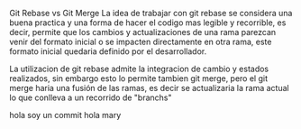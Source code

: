 Git Rebase vs Git Merge
La idea de trabajar con git rebase se considera una buena practica y una forma de hacer el codigo mas legible y recorrible, es decir, permite que los cambios y actualizaciones de una rama parezcan venir del formato inicial o se impacten directamente en otra rama, este formato inicial quedaria definido por el desarrollador. 

La utilizacion de git rebase admite la integracion de cambio y estados realizados, sin embargo esto lo permite tambien git merge, pero el git merge haria una fusión de las ramas, es decir se actualizaria la rama actual lo que conlleva a un recorrido de "branchs"

hola soy un commit
hola mary